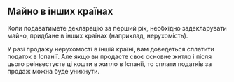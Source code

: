 ## Майно в інших країнах

Коли подаватимете декларацію за перший рік, необхідно задекларувати майно, придбане в інших країнах (наприклад,
нерухомість).

У разі продажу нерухомості в іншій країні, вам доведеться сплатити податок в Іспанії. Але якщо ви продасте своє основне
житло і після цього реінвестуєте ці кошти в житло в Іспанії, то сплати податків за продаж можна буде уникнути.
